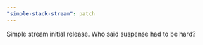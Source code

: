 ```yaml
---
"simple-stack-stream": patch
---
```


Simple stream initial release. Who said suspense had to be hard?
